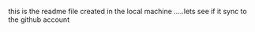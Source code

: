 this is the readme file created in the local machine .....lets see if it sync to the github account
